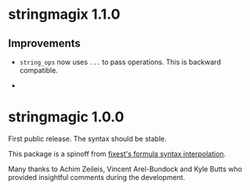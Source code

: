 
# stringmagix 1.1.0

## Improvements

- `string_ops` now uses `...` to pass operations. This is backward compatible.

- 

# stringmagic 1.0.0

First public release. The syntax should be stable.  

This package is a spinoff from [fixest's formula syntax interpolation](https://lrberge.github.io/fixest/reference/xpd.html).

Many thanks to Achim Zeileis, Vincent Arel-Bundock and Kyle Butts who provided insightful comments
during the development.
